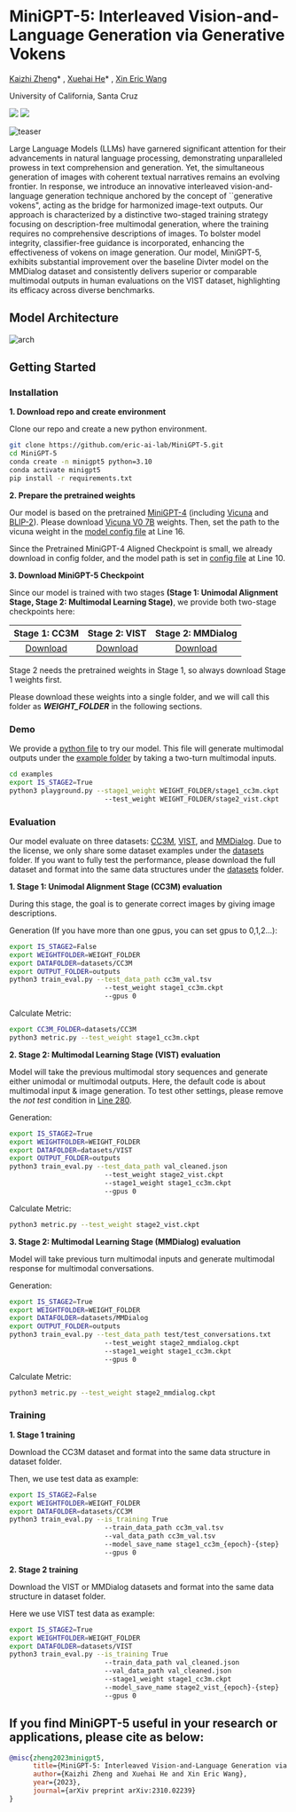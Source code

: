 # MiniGPT-5: Interleaved Vision-and-Language Generation via Generative Vokens
[Kaizhi Zheng](https://kzzheng.github.io/)* , [Xuehai He](https://scholar.google.com/citations?user=kDzxOzUAAAAJ&hl=en)* , [Xin Eric Wang](https://eric-xw.github.io/) 

University of California, Santa Cruz

<a href='https://arxiv.org/abs/2310.02239'><img src='https://img.shields.io/badge/Paper-Arxiv-red'></a> <a href='https://eric-ai-lab.github.io/minigpt-5.github.io/'><img src='https://img.shields.io/badge/Project-Page-green'></a>

![teaser](figs/teaser.png)

Large Language Models (LLMs) have garnered significant attention for their advancements in natural language processing, demonstrating unparalleled prowess in text comprehension and generation. Yet, the simultaneous generation of images with coherent textual narratives remains an evolving frontier. In response, we introduce an innovative interleaved vision-and-language generation technique anchored by the concept of ``generative vokens", acting as the bridge for harmonized image-text outputs. Our approach is characterized by a distinctive two-staged training strategy focusing on description-free multimodal generation, where the training requires no comprehensive descriptions of images.  To bolster model integrity, classifier-free guidance is incorporated, enhancing the effectiveness of vokens on image generation. Our model, MiniGPT-5, exhibits substantial improvement over the baseline Divter model on the MMDialog dataset and consistently delivers superior or comparable multimodal outputs in human evaluations on the VIST dataset, highlighting its efficacy across diverse benchmarks.

## Model Architecture
![arch](figs/structure.png)

## Getting Started
### Installation

**1. Download repo and create environment**

Clone our repo and create a new python environment.

```bash
git clone https://github.com/eric-ai-lab/MiniGPT-5.git
cd MiniGPT-5
conda create -n minigpt5 python=3.10
conda activate minigpt5
pip install -r requirements.txt
```

**2. Prepare the pretrained weights**

Our model is based on the pretrained [MiniGPT-4](https://github.com/Vision-CAIR/MiniGPT-4) (including [Vicuna](https://github.com/lm-sys/FastChat) and [BLIP-2](https://github.com/salesforce/LAVIS)). Please download [Vicuna V0 7B](https://huggingface.co/Vision-CAIR/vicuna-7b/tree/main) weights. Then, set the path to the vicuna weight in the [model config file](minigpt4/configs/models/minigpt4.yaml#L16) at Line 16.

Since the Pretrained MiniGPT-4 Aligned Checkpoint is small, we already download in config folder, and the model path is set in [config file](config/minigpt4.yaml#10) at Line 10.

**3. Download MiniGPT-5 Checkpoint**

Since our model is trained with two stages **(Stage 1: Unimodal Alignment Stage, Stage 2: Multimodal Learning Stage)**, we provide both two-stage checkpoints here:

|                                          Stage 1: CC3M                                           |                                          Stage 2: VIST                                          |                            Stage 2: MMDialog                             |
:------------------------------------------------------------------------------------------------:|:----------------------------------------------------------------------------------------------:|:----------------------------------------------------------------------------------------------:
 [Download](https://drive.google.com/file/d/1y-VUXubIzFe0iq5_CJUaE3HKhlrdn4n2/view?usp=sharing) | [Download](https://drive.google.com/file/d/1rjTsKwF8_pqcNLbdZdurqZLSpKoo2K9F/view?usp=drive_link) | [Download](https://drive.google.com/file/d/1uo0LU-X11F1FIPC2h62s4Uzl6rBSAoQH/view?usp=sharing)

Stage 2 needs the pretrained weights in Stage 1, so always download Stage 1 weights first. 

Please download these weights into a single folder, and we will call this folder as ***WEIGHT_FOLDER*** in the following sections.

### Demo
We provide a [python file](examples/playground.py) to try our model. This file will generate multimodal outputs under the [example folder](examples/) by taking a two-turn multimodal inputs.

```bash
cd examples
export IS_STAGE2=True
python3 playground.py --stage1_weight WEIGHT_FOLDER/stage1_cc3m.ckpt 
                        --test_weight WEIGHT_FOLDER/stage2_vist.ckpt
```

### Evaluation
Our model evaluate on three datasets: [CC3M](https://ai.google.com/research/ConceptualCaptions/download), [VIST](https://visionandlanguage.net/VIST/), and [MMDialog](https://github.com/victorsungo/MMDialog). Due to the license, we only share some dataset examples under the [datasets](datasets/) folder. If you want to fully test the performance, please download the full dataset and format into the same data structures under the [datasets](datasets/) folder.

**1. Stage 1: Unimodal Alignment Stage (CC3M) evaluation**

During this stage, the goal is to generate correct images by giving image descriptions.

Generation (If you have more than one gpus, you can set gpus to 0,1,2...):
```bash
export IS_STAGE2=False
export WEIGHTFOLDER=WEIGHT_FOLDER
export DATAFOLDER=datasets/CC3M
export OUTPUT_FOLDER=outputs
python3 train_eval.py --test_data_path cc3m_val.tsv 
                        --test_weight stage1_cc3m.ckpt
                        --gpus 0
```

Calculate Metric:
```bash
export CC3M_FOLDER=datasets/CC3M
python3 metric.py --test_weight stage1_cc3m.ckpt
```

**2. Stage 2: Multimodal Learning Stage (VIST) evaluation**

Model will take the previous multimodal story sequences and generate either unimodal or multimodal outputs. Here, the default code is about multimodal input & image generation. To test other settings, please remove the *not test* condition in [Line 280](dataloader.py#280).

Generation:
```bash
export IS_STAGE2=True
export WEIGHTFOLDER=WEIGHT_FOLDER
export DATAFOLDER=datasets/VIST
export OUTPUT_FOLDER=outputs
python3 train_eval.py --test_data_path val_cleaned.json 
                        --test_weight stage2_vist.ckpt
                        --stage1_weight stage1_cc3m.ckpt
                        --gpus 0
```

Calculate Metric:
```bash
python3 metric.py --test_weight stage2_vist.ckpt
```

**3. Stage 2: Multimodal Learning Stage (MMDialog) evaluation**

Model will take previous turn multimodal inputs and generate multimodal response for multimodal conversations.

Generation:
```bash
export IS_STAGE2=True
export WEIGHTFOLDER=WEIGHT_FOLDER
export DATAFOLDER=datasets/MMDialog
export OUTPUT_FOLDER=outputs
python3 train_eval.py --test_data_path test/test_conversations.txt 
                        --test_weight stage2_mmdialog.ckpt
                        --stage1_weight stage1_cc3m.ckpt
                        --gpus 0
```

Calculate Metric:
```bash
python3 metric.py --test_weight stage2_mmdialog.ckpt
```

### Training

**1. Stage 1 training**

Download the CC3M dataset and format into the same data structure in dataset folder.

Then, we use test data as example:
```bash
export IS_STAGE2=False
export WEIGHTFOLDER=WEIGHT_FOLDER
export DATAFOLDER=datasets/CC3M
python3 train_eval.py --is_training True
                        --train_data_path cc3m_val.tsv
                        --val_data_path cc3m_val.tsv
                        --model_save_name stage1_cc3m_{epoch}-{step}
                        --gpus 0
```

**2. Stage 2 training**

Download the VIST or MMDialog datasets and format into the same data structure in dataset folder.

Here we use VIST test data as example:
```bash
export IS_STAGE2=True
export WEIGHTFOLDER=WEIGHT_FOLDER
export DATAFOLDER=datasets/VIST
python3 train_eval.py --is_training True
                        --train_data_path val_cleaned.json
                        --val_data_path val_cleaned.json
                        --stage1_weight stage1_cc3m.ckpt
                        --model_save_name stage2_vist_{epoch}-{step}
                        --gpus 0
```

## If you find MiniGPT-5 useful in your research or applications, please cite as below:
```bibtex
@misc{zheng2023minigpt5,
      title={MiniGPT-5: Interleaved Vision-and-Language Generation via Generative Vokens}, 
      author={Kaizhi Zheng and Xuehai He and Xin Eric Wang},
      year={2023},
      journal={arXiv preprint arXiv:2310.02239}
}
```
